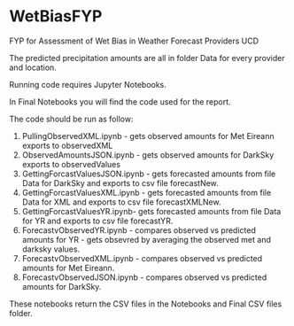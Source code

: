 # WetBiasFYP
FYP for Assessment of Wet Bias in Weather Forecast Providers UCD

The predicted precipitation amounts are all in folder Data for every provider and location.

Running code requires Jupyter Notebooks.

In Final Notebooks you will find the code used for the report. 

The code should be run as follow:
1. PullingObservedXML.ipynb - gets observed amounts for Met Eireann exports to observedXML
2. ObservedAmountsJSON.ipynb -  gets observed amounts for DarkSky exports to observedValues
3. GettingForcastValuesJSON.ipynb -  gets forecasted amounts from file Data for DarkSky  and exports to csv file forecastNew.
4. GettingForcastValuesXML.ipynb - gets forecasted amounts from file Data for XML  and exports to csv file forecastXMLNew.
5. GettingForcastValuesYR.ipynb- gets forecasted amounts from file Data for YR and exports to csv file forecastYR.
6. ForecastvObservedYR.ipynb - compares observed vs predicted amounts for YR - gets obsevred by averaging the observed met and darksky values.
7. ForecastvObservedXML.ipynb -  compares observed vs predicted amounts for Met Eireann.
8. ForecastvObservedJSON.ipynb -  compares observed vs predicted amounts for DarkSky.

These notebooks return the CSV files in the Notebooks and Final CSV files folder.




